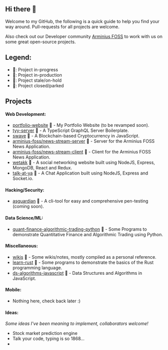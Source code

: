 ## Hi there 👋
Welcome to my GitHub, the following is a quick guide to help you find your way around. 
Pull-requests for all projects are welcome.

Also check out our Developer community [Arminius FOSS](https://github.com/arminius-foss) to work with us on some great open-source projects.

## Legend:
- :green_book:: Project in-progress
- :blue_book:: Project in-production
- :orange_book:: Project stale/on-hold
- :closed_book:: Project closed/parked

## Projects
#### Web Development:
- [portfolio-website](https://devwatch.org/) :blue_book: - My Portfolio Website (to be revamped soon).
- [tyy-server](https://github.com/hrittik777/tyy-server) :green_book: - A TypeScript GraphQL Server Boilerplate.
- [swave](https://github.com/hrittik777/swave) :blue_book: - A Blockchain-based Cryptocurrency in JavaScript.
- [arminius-foss/news-stream-server](https://github.com/arminius-foss/news-stream-server) :orange_book: - Server for the Arminius FOSS News Application.
- [arminius-foss/news-stream-client](https://github.com/arminius-foss/news-stream-client) :orange_book: - Client for the Arminius FOSS News Application.
- [wetakk](https://github.com/hrittik777/wetakk) :closed_book: - A social networking website built using NodeJS, Express, MongoDB, React and Redux.
- [talk-at-ya](https://github.com/hrittik777/talk-at-ya) :closed_book: - A Chat Application built using NodeJS, Express and Socket.io.

#### Hacking/Security:
- [asguardian](https://github.com/hrittik777/asguardian) :green_book: - A cli-tool for easy and comprehensive pen-testing (coming soon).

#### Data Science/ML:
- [quant-finance-algorithmic-trading-python](https://github.com/hrittik777/quant-finance-algorithmic-trading-python) :orange_book: - Some Programs to demonstrate Quantitative Finance and Algorithmic Trading using Python.

#### Miscellaneous:
- [wikis](https://github.com/hrittik777/wikis) :green_book: - Some wikis/notes, mostly compiled as a personal reference.
- [learn-rust](https://github.com/hrittik777/learn-rust) :orange_book: - Some programs to demonstrate the basics of the Rust programming language.
- [ds-algorithms-javascript](https://github.com/hrittik777/ds-algorithms-javascript) :green_book: - Data Structures and Algorithms in JavaScript.

#### Mobile:
- Nothing here, check back later :)

#### Ideas:
*Some ideas I've been meaning to implement, collaborators welcome!*
- Stock market prediction engine
- Talk your code, typing is so 1868...
- 